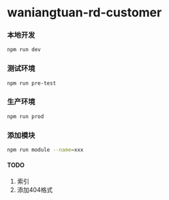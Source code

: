# waniangtuan-rd-customer

### 本地开发
```sh
npm run dev
```

### 测试环境
```sh
npm run pre-test
```

### 生产环境
```sh
npm run prod
```

### 添加模块
```sh
npm run module --name=xxx
```

#### TODO
1. 索引
2. 添加404格式